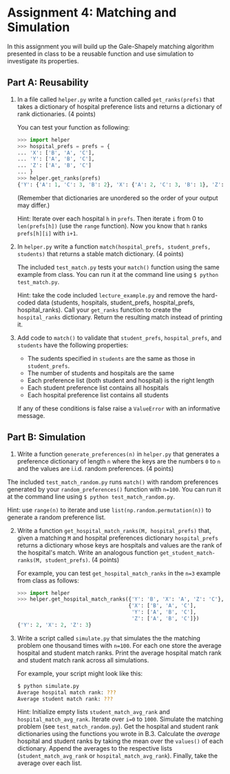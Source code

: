 # Assignment 4: Matching and Simulation

In this assignment you will build up the Gale-Shapely matching algorithm presented in class to be a reusable function and use simulation to investigate its properties.

## Part A: Reusability
1. In a file called `helper.py` write a function called `get_ranks(prefs)` that takes a dictionary of hospital preference lists and returns a dictionary of rank dictionaries. (4 points)

    You can test your function as following:

    ```python
    >>> import helper
    >>> hospital_prefs = prefs = {
    ... 'X': ['B', 'A', 'C'],
    ... 'Y': ['A', 'B', 'C'],
    ... 'Z': ['A', 'B', 'C']
    ... }
    >>> helper.get_ranks(prefs)
    {'Y': {'A': 1, 'C': 3, 'B': 2}, 'X': {'A': 2, 'C': 3, 'B': 1}, 'Z': {'A': 1, 'C': 3, 'B': 2}}
    ```
    (Remember that dictionaries are unordered so the order of your output may differ.)
    
    Hint: Iterate over each hospital `h` in `prefs`. Then iterate `i` from 0 to `len(prefs[h])` (use the `range` function). Now you know that `h` ranks `prefs[h][i]` with `i+1`.
    
2. In `helper.py` write a function `match(hospital_prefs, student_prefs, students)` that returns a stable match dictionary. (4 points)

    The included `test_match.py` tests your `match()` function using the same example from class. You can run it at the command line using `$ python test_match.py`.

    Hint: take the code included `lecture_example.py` and remove the hard-coded data (students, hospitals, student_prefs, hospital_prefs, hospital_ranks). Call your `get_ranks` function to create the `hospital_ranks` dictionary. Return the resulting match instead of printing it.
    
3. Add code to `match()` to validate that `student_prefs`, `hospital_prefs`, and `students` have the following properties:

    - The sudents specified in `students` are the same as those in `student_prefs`.
    - The number of students and hospitals are the same
    - Each preference list (both student and hospital) is the right length
    - Each student preference list contains all hospitals
    - Each hospital preference list contains all students
    
    If any of these conditions is false raise a `ValueError` with an informative message.
    
## Part B: Simulation

1. Write a function `generate_preferences(n)` in `helper.py` that generates a preference dictionary of length `n` where the keys are the numbers `0` to `n` and the values are i.i.d. random preferences. (4 points)

  The included `test_match_random.py` runs `match()` with random preferences generated by your `random_preferences()` function with `n=100`. You can run it at the command line using `$ python test_match_random.py`.

  Hint: use `range(n)` to iterate and use `list(np.random.permutation(n))` to generate a random preference list.

2. Write a function `get_hospital_match_ranks(M, hospital_prefs)` that, given a matching `M` and hospital preferences dictionary `hospital_prefs` returns a dictionary whose keys are hospitals and values are the rank of the hospital's match. Write an analogous function `get_student_match-ranks(M, student_prefs)`. (4 points)

    For example, you can test `get_hospital_match_ranks` in the `n=3` example from class as follows:
   
    ```python
    >>> import helper
    >>> helper.get_hospital_match_ranks({'Y': 'B', 'X': 'A', 'Z': 'C'},
                                        {'X': ['B', 'A', 'C'],
                                         'Y': ['A', 'B', 'C'],
                                         'Z': ['A', 'B', 'C']})
    {'Y': 2, 'X': 2, 'Z': 3}
    ```
3. Write a script called `simulate.py` that simulates the the matching problem one thousand times with `n=100`. For each one store the average hospital and student match ranks. Print the average hospital match rank and student match rank across all simulations.

    For example, your script might look like this:
    ```bash
    $ python simulate.py
    Average hospital match rank: ???
    Average student match rank: ???
    ```
    
    Hint: Initialize empty lists `student_match_avg_rank` and `hospital_match_avg_rank`. Iterate over `i=0` to `1000`. Simulate the matching problem (see `test_match_random.py`). Get the hospital and student rank dictionaries using the functions you wrote in B.3. Calculate the *average* hospital and student ranks by taking the mean over the `values()` of each dictionary. Append the averages to the respective lists (`student_match_avg_rank` or `hospital_match_avg_rank`). Finally, take the average over each list.

